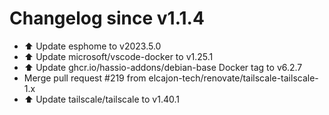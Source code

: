 # Changelog since v1.1.4
- ⬆️ Update esphome to v2023.5.0 
- ⬆️ Update microsoft/vscode-docker to v1.25.1 
- ⬆️ Update ghcr.io/hassio-addons/debian-base Docker tag to v6.2.7 
- Merge pull request #219 from elcajon-tech/renovate/tailscale-tailscale-1.x 
- ⬆️ Update tailscale/tailscale to v1.40.1 
